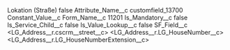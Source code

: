 <?xml version="1.0" encoding="UTF-8"?>
<CustomMetadata xmlns="http://soap.sforce.com/2006/04/metadata" xmlns:xsi="http://www.w3.org/2001/XMLSchema-instance" xmlns:xsd="http://www.w3.org/2001/XMLSchema">
    <label>Lokation (Straße)</label>
    <protected>false</protected>
    <values>
        <field>Attribute_Name__c</field>
        <value xsi:type="xsd:string">customfield_13700</value>
    </values>
    <values>
        <field>Constant_Value__c</field>
        <value xsi:nil="true"/>
    </values>
    <values>
        <field>Form_Name__c</field>
        <value xsi:type="xsd:string">11201</value>
    </values>
    <values>
        <field>Is_Mandatory__c</field>
        <value xsi:type="xsd:boolean">false</value>
    </values>
    <values>
        <field>Is_Service_Child__c</field>
        <value xsi:type="xsd:boolean">false</value>
    </values>
    <values>
        <field>Is_Value_Lookup__c</field>
        <value xsi:type="xsd:boolean">false</value>
    </values>
    <values>
        <field>SF_Field__c</field>
        <value xsi:type="xsd:string">&lt;LG_Address__r.cscrm__street__c&gt; &lt;LG_Address__r.LG_HouseNumber__c&gt;&lt;LG_Address__r.LG_HouseNumberExtension__c&gt;</value>
    </values>
</CustomMetadata>
